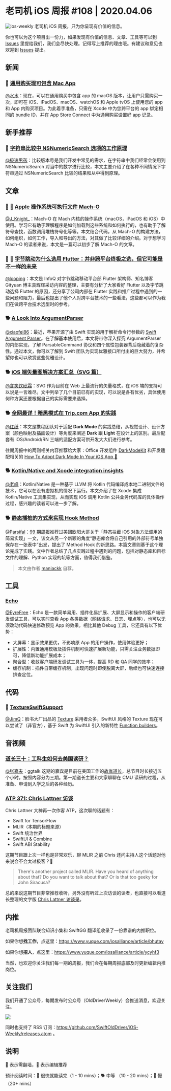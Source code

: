 # 老司机 iOS 周报 #108 | 2020.04.06

![ios-weekly](https://github.com/SwiftOldDriver/iOS-Weekly/blob/master/assets/ios-weekly.png?raw=true)
老司机 iOS 周报，只为你呈现有价值的信息。

你也可以为这个项目出一份力，如果发现有价值的信息、文章、工具等可以到 [Issues](https://github.com/SwiftOldDriver/iOS-Weekly/issues) 里提给我们，我们会尽快处理。记得写上推荐的理由哦。有建议和意见也欢迎到 [Issues](https://github.com/SwiftOldDriver/iOS-Weekly/issues) 提出。

## 新闻

### 🐎 [通用购买现可包含 Mac App](https://developer.apple.com/cn/news/?id=03232020b&from=timeline&isappinstalled=0)

[@水水](https://www.xuyanlan.com)：现在，可以在通用购买中包含 app 的 macOS 版本，让用户只需购买一次，即可在 iOS、iPadOS、macOS、watchOS 和 Apple tvOS 上使用您的 app 和 App 内购买项目。为此着手准备，只需在 Xcode 中为您跨平台的 app 绑定相同的 bundle ID，并在 App Store Connect 中为通用购买设置好 app 记录。

## 新手推荐

### 🐢 [字符串比较中 NSNumericSearch 选项的工作原理](https://blog.harrisonxi.com/2019/02/%E5%AD%97%E7%AC%A6%E4%B8%B2%E6%AF%94%E8%BE%83%E4%B8%ADnsnumericsearch%E9%80%89%E9%A1%B9%E7%9A%84%E5%B7%A5%E4%BD%9C%E5%8E%9F%E7%90%86)

[@极速男孩](https://github.com/ztlyyznf001)：比较版本号是我们开发中常见的需求，在字符串中我们经常会使用到 NSNumericSearch 对当中的数字进行比较，本文主要介绍了在各种不同情况下字符串通过 NSNumericSearch 比较的结果和从中得到原理。

## 文章

### 🌟 🐢 [Apple 操作系统可执行文件 Mach-O](https://ming1016.github.io/2020/03/29/apple-system-executable-file-macho/)

[@J_Knight_](https://www.weibo.com/1929625262/profile?rightmod=1&wvr=6&mod=personinfo&is_all=1/)：Mach-O 在 Mach 内核的操作系统（macOS，iPadOS 和 iOS）中使用。学习它有助于理解程序是如何加载到这些系统和如何执行的，也有助于了解符号查找，函数调用堆栈符号化等等。本文结合代码，从 Mach-O 的构建方法，如何组织，如何工作，导入和导出的方法，对其做了比较详细的介绍。对于想学习 Mach-O 的读者来说，本文是一篇可以初步了解 Mach-O 的文章。

### 🌟 🐎 [字节跳动为什么选用 Flutter：并非跨平台终极之选，但它可能是不一样的未来](https://mp.weixin.qq.com/s/biRl-SCXro3U_96X9N2UBg)

[@looping](https://github.com/looping)：本文是 InfoQ 对字节跳动移动平台部 Flutter 架构师、知名博客 Gityuan 博主袁辉辉采访内容的整理，主要有分析了大家看好 Flutter 以及字节跳动选择 Flutter 的原因，还分享了公司内部在 Flutter 实践和推广过程中遇到的一些问题和阻力，最后也提出了他个人对跨平台技术的一些看法，这些都可以作为我们在做跨平台技术选型时的参考。

### 🐕 [A Look Into ArgumentParser](https://www.fivestars.blog/code/a-look-into-argument-parser.html?utm_campaign=iOS%2BDev%2BWeekly&utm_medium=email&utm_source=iOS%2BDev%2BWeekly%2BIssue%2B448)

[@xiaofei86](https://weibo.com/xuyafei86)：最近，苹果开源了由 Swift 实现的用于解析命令行参数的 [Swift Argument Parser](https://github.com/apple/swift-argument-parser)。在了解基本使用后，本文将带你深入探究 ArgumentParser 的内部实现，了解 ParsableCommand 协议和四个属性包装器背后隐藏着的复杂性。通过本文，你可以了解到 Swift 团队为实现优雅接口所付出的巨大努力，并希望你也可以欣赏这些优雅设计。

### 🐕 [iOS 端矢量图解决方案汇总（SVG 篇）](https://dreampiggy.com/2020/03/30/iOS端矢量图解决方案汇总（SVG篇）/)

[@含笑饮砒霜](https://weibo.com/chinafishnews/)：SVG 作为目前在 Web 上最流行的矢量格式，在 iOS 端的支持可以说是一言难尽。文中列举了几个目前已有的实现，可以说是各有优劣，具体使用何种方案还要根据自己的实际需要来选择。

### 🐕 [全网最详！暗黑模式在 Trip.com App 的实践](https://mp.weixin.qq.com/s/oU13hMQ2MJIYZoJWC74EMQ)

[@红纸](https://github.com/nianran)：本文是携程团队对于适配 **Dark Mode** 的实践总结，从视觉设计、设计方案（颜色映射及插画设计）等角度来阐述 **Dark** 跟 **Light** 在设计上的区别。最后配套有 iOS/Android/RN 三端的适配方案可供开发大大们进行参考。

往期周报中的两则相关内容推荐给大家：Office 开发组件 [DarkModeKit](https://github.com/microsoft/DarkModeKit) 和开发适配相关的 [How To Adopt Dark Mode In Your iOS App 🌙](https://www.fivestars.blog/code/ios-dark-mode-how-to.html)

### 🐕 [Kotlin/Native and Xcode integration insights](https://medium.com/@mateuszmatrejek/kotlin-native-and-xcode-integration-insights-357b8747a1c8)

[@老峰](https://github.com/gesantung)：Kotlin/Native 是一种基于 LLVM 将 Kotlin 代码编译成本地二进制文件的技术，它可以在没有虚拟机的情况下运行。本文介绍了在 Xcode 集成 Kotlin/Native 工具集实现，从而实现 iOS 调用 Kotlin 公共业务代码库的具体操作过程，感兴趣的读者可以进一步了解。

### 🐕 [静态插桩的方式来实现 Hook Method](https://juejin.im/post/5e74bc39f265da576a57a293)

[@Parsifal](https://github.com/ParsifalC)：[99 期周报](https://juejin.im/post/5e1c04626fb9a03013306396#heading-5)推荐过美团欧阳大哥关于「静态拦截 iOS 对象方法调用的简易实现」一文，该文从另一个新颖的角度“静态库会将自己引用的外部符号单独保存在一张表中”出发，提出了 Method Hook 的新思路。本篇文章则基于这个理论完成了实践。文中作者总结了几点实践过程中遇到的问题，包括对静态库和目标文件的理解、Python 实现的坑等方面，值得我们借鉴。

> 本文由作者 [maniackk](https://github.com/maniackk) 自荐。

## 工具

### [Echo](https://github.com/didi/echo)

[@EyreFree](https://github.com/EyreFree)：Echo 是一款简单易用、插件化易扩展、大屏显示和操作的客户端研发调试工具，可以实时查看 App 各类数据（网络请求、日志、埋点等），也可以无须改动代码快速修改预览 App 的效果。相比其他 Debug 工具，它还具有以下优势：

- 大屏幕：显示效果更优，不影响原 App 的用户操作，使用体验更好；
- 扩展性：内置通用模板及插件机制可快速扩展新功能，只需关注业务数据即可，降低新功能扩展成本；
- 聚合型：收敛客户端研发调试工具为一体，提高 RD 和 QA 同学的效率；
- 缓存机制：插件自带缓存机制，出现问题时即使脱离大屏，后续也可快速连接排查定位。

## 代码

### 🐎 [TextureSwiftSupport](https://github.com/TextureCommunity/TextureSwiftSupport)

[@JimQ](https://github.com/waz0820)：脸书大厂出品的 [Texture](https://github.com/TextureGroup/Texture) 采用者众多，SwiftUI 风格的 Texture 现在可以尝试了（非官方），基于 Swift 为 SwiftUI 引入的新特性 [Function builders](https://github.com/apple/swift-evolution/blob/9992cf3c11c2d5e0ea20bee98657d93902d5b174/proposals/XXXX-function-builders.md)。

## 音视频

### [道长三十：工科生如何去美国读研？](https://talk.swift.gg/62?from=timeline&isappinstalled=0)

[@张嘉夫](https://github.com/josephchang10)：ggtalk 这期的嘉宾是目前在美国工作的[故胤道长](https://www.weibo.com/soapyigu?refer_flag=1005055013_)，总节目时长接近五个小时，按照内容分为三期。第一期道长主要和大家聊聊在 CMU 读研的过程，从准备、申请到入学之后的各种经历。

### [ATP 371: Chris Lattner 访谈](https://atp.fm/episodes/371)

Chris Lattner 大神再一次作客 ATP，这次聊的话题有：

- Swift for TensorFlow
- MLIR（本期的标题来源）
- Swift 统治世界
- SwiftUI & Combine
- Swift ABI Stability

这期节目跟上次一样也是非常欢乐，聊 MLIR 之前 Chris 还问主持人这个话题对他来说会不会太过极客？🤣

> There's another project called MLIR. Have you heard of anything about that? Do you want to talk about that? Or is that too geeky for John Siracusa?

总的来说这期节目非常推荐收听，另外没有听过上次访谈的读者，也直接可以看道长整理的文字版 [Chris Lattner 访谈录](https://zhuanlan.zhihu.com/p/31189342)。

## 内推

老司机周报团队联合知识小集和 SwiftGG 翻译组收录了一份靠谱的内推职位。

如果你想**找工作**，点这里：<https://www.yuque.com/iosalliance/article/bhutav>

如果你想**招人**，点这里：<https://www.yuque.com/iosalliance/article/ycyhf3>

当然，也欢迎你关注我们每一期的周报，我们会在每期周报底部及时更新编辑内推岗位。

## 关注我们

我们开通了公众号，每期发布时公众号（OldDriverWeekly）会推送消息，欢迎关注。

![](https://github.com/SwiftOldDriver/iOS-Weekly/blob/master/assets/qrcode_for_wechat.jpg?raw=true)

同时也支持了 RSS 订阅：<https://github.com/SwiftOldDriver/iOS-Weekly/releases.atom> 。

## 说明

🚧 表示需翻墙，🌟 表示编辑推荐

预计阅读时间：🐎 很快就能读完（1 - 10 mins）；🐕 中等 （10 - 20 mins）；🐢 慢（20+ mins）
